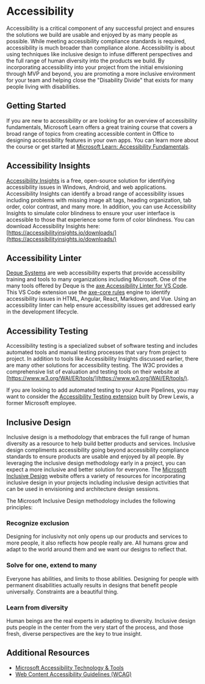 # Accessibility

Accessibility is a critical component of any successful project and ensures the solutions we build are usable and enjoyed by as many people as possible. While meeting accessibility compliance standards is required, accessibility is much broader than compliance alone. Accessibility is about using techniques like inclusive design to infuse different perspectives and the full range of human diversity into the products we build. By incorporating accessibility into your project from the initial envisioning through MVP and beyond, you are promoting a more inclusive environment for your team and helping close the "Disability Divide" that exists for many people living with disabilities.

## Getting Started

If you are new to accessibility or are looking for an overview of accessibility fundamentals, Microsoft Learn offers a great training course that covers a broad range of topics from creating accessible content in Office to designing accessibility features in your own apps. You can learn more about the course or get started at [Microsoft Learn: Accessibility Fundamentals](https://docs.microsoft.com/en-us/learn/paths/accessibility-fundamentals/).

## Accessibility Insights

[Accessibility Insights](https://accessibilityinsights.io/) is a free, open-source solution for identifying accessibility issues in Windows, Android, and web applications. Accessibility Insights can identify a broad range of accessibility issues including problems with missing image alt tags, heading organization, tab order, color contrast, and many more. In addition, you can use Accessibility Insights to simulate color blindness to ensure your user interface is accessible to those that experience some form of color blindness. You can download Accessibility Insights here: [https://accessibilityinsights.io/downloads/](https://accessibilityinsights.io/downloads/)

## Accessibility Linter

[Deque Systems](https://www.deque.com/) are web accessibility experts that provide accessibility training and tools to many organizations including Microsoft. One of the many tools offered by Deque is the [axe Accessibility Linter for VS Code](https://marketplace.visualstudio.com/items?itemName=deque-systems.vscode-axe-linter). This VS Code extension use the [axe-core rules](https://github.com/dequelabs/axe-core/blob/develop/doc/rule-descriptions.md#:~:text=WCAG%202.0%20Level%20A%20%26%20AA%20Rules%20,%20%20%20%2011%20more%20rows%20?msclkid=604d209ed16411eca3c4c2af8c378e89) engine to identify accessibility issues in HTML, Angular, React, Markdown, and Vue. Using an accessibility linter can help ensure accessibility issues get addressed early in the development lifecycle.

## Accessibility Testing

Accessibility testing is a specialized subset of software testing and includes automated tools and manual testing processes that vary from project to project. In addition to tools like Accessibility Insights discussed earlier, there are many other solutions for accessibility testing. The W3C provides a comprehensive list of evaluation and testing tools on their website at [https://www.w3.org/WAI/ER/tools/](https://www.w3.org/WAI/ER/tools/).

If you are looking to add automated testing to your Azure Pipelines, you may want to consider the [Accessibility Testing extension](https://marketplace.visualstudio.com/items?itemName=DrewLewis.Accessibility) built by Drew Lewis, a former Microsoft employee.

## Inclusive Design

Inclusive design is a methodology that embraces the full range of human diversity as a resource to help build better products and services. Inclusive design compliments accessibility going beyond accessibility compliance standards to ensure products are usable and enjoyed by all people. By leveraging the inclusive design methodology early in a project, you can expect a more inclusive and better solution for everyone. The [Microsoft Inclusive Design](https://www.microsoft.com/design/inclusive/) website offers a variety of resources for incorporating inclusive design in your projects including inclusive design activities that can be used in envisioning and architecture design sessions.

The Microsoft Inclusive Design methodology includes the following principles:

### Recognize exclusion

Designing for inclusivity not only opens up our products and services to more people, it also reflects how people really are. All humans grow and adapt to the world around them and we want our designs to reflect that.

### Solve for one, extend to many

Everyone has abilities, and limits to those abilities. Designing for people with permanent disabilities actually results in designs that benefit people universally. Constraints are a beautiful thing.

### Learn from diversity

Human beings are the real experts in adapting to diversity. Inclusive design puts people in the center from the very start of the process, and those fresh, diverse perspectives are the key to true insight.

## Additional Resources

* [Microsoft Accessibility Technology & Tools](https://www.microsoft.com/accessibility)
* [Web Content Accessibility Guidelines (WCAG)](https://www.w3.org/TR/WCAG20/#intro)